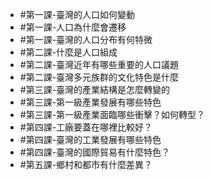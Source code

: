 - #第一課-臺灣的人口如何變動
- #第一課-人口為什麼會遷移
- #第一課-臺灣的人口分布有何特微
- #第二課-什麼是人口組成
- #第二課-臺灣近年有哪些重要的人口議題
- #第二課-臺灣多元族群的文化特色是什麼
- #第三課-臺灣的產業結構是怎麼轉變的
- #第三課-第一級產業發展有哪些特色
- #第三課-第一級產業面臨哪些衝擊？如何轉型？
- #第四課-工廠要蓋在哪裡比較好？
- #第四課-臺灣的工業發展有哪些特色
- #第四課-臺灣的國際貿易有什麼特色？
- #第五課-鄉村和都市有什麼差異？